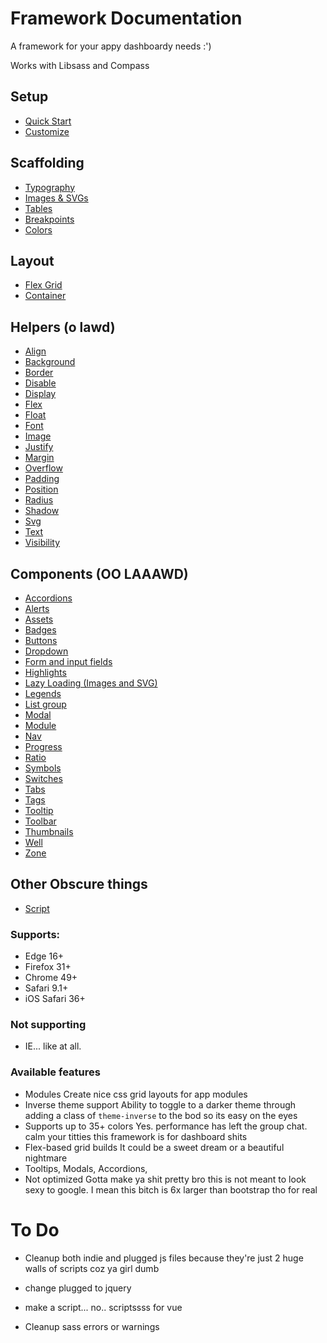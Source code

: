 # Framework Documentation

A framework for your appy dashboardy needs :')

Works with Libsass and Compass

## Setup

- [Quick Start](docs/sections/setup/quickstart.md)
- [Customize](docs/sections/setup/customize.md)

## Scaffolding

- [Typography](docs/sections/scaffolding/typography.md)
- [Images & SVGs](docs/sections/scaffolding/images.md)
- [Tables](docs/sections/scaffolding/table.md)
- [Breakpoints](docs/sections/scaffolding/breakpoint.md)
- [Colors](docs/sections/scaffolding/colors.md)

## Layout

- [Flex Grid](docs/sections/layout/flexgrid.md)
- [Container](docs/sections/layout/container.md)

## Helpers (o lawd)

- [Align](docs/sections/helpers/align.md)
- [Background](docs/sections/helpers/background.md)
- [Border](docs/sections/helpers/border.md)
- [Disable](docs/sections/helpers/disable.md)
- [Display](docs/sections/helpers/display.md)
- [Flex](docs/sections/helpers/flex.md)
- [Float](docs/sections/helpers/float.md)
- [Font](docs/sections/helpers/font.md)
- [Image](docs/sections/helpers/image.md)
- [Justify](docs/sections/helpers/justify.md)
- [Margin](docs/sections/helpers/margin.md)
- [Overflow](docs/sections/helpers/overflow.md)
- [Padding](docs/sections/helpers/padding.md)
- [Position](docs/sections/helpers/position.md)
- [Radius](docs/sections/helpers/radius.md)
- [Shadow](docs/sections/helpers/shadow.md)
- [Svg](docs/sections/helpers/svg.md)
- [Text](docs/sections/helpers/text.md)
- [Visibility](docs/sections/helpers/visibility.md)

## Components (OO LAAAWD)

- [Accordions](docs/sections/components/accordion.md)
- [Alerts](docs/sections/components/alert.md)
- [Assets](docs/sections/components/asset.md)
- [Badges](docs/sections/components/badge.md)
- [Buttons](docs/sections/components/button.md)
- [Dropdown](docs/sections/components/dropdown.md)
- [Form and input fields](docs/sections/components/form.md)
- [Highlights](docs/sections/components/highlight.md)
- [Lazy Loading (Images and SVG)](docs/sections/components/lazy.md)
- [Legends](docs/sections/components/legend.md)
- [List group](docs/sections/components/list-group.md)
- [Modal](docs/sections/components/modal.md)
- [Module](docs/sections/components/module.md)
- [Nav](docs/sections/components/nav.md)
- [Progress](docs/sections/components/progress.md)
- [Ratio](docs/sections/components/ratio.md)
- [Symbols](docs/sections/components/symbol.md)
- [Switches](docs/sections/components/switch.md)
- [Tabs](docs/sections/components/tabs.md)
- [Tags](docs/sections/components/tag.md)
- [Tooltip](docs/sections/components/tooltip.md)
- [Toolbar](docs/sections/components/toolbar.md)
- [Thumbnails](docs/sections/components/thumbnail.md)
- [Well](docs/sections/components/well.md)
- [Zone](docs/sections/components/zone.md)

## Other Obscure things

- [Script](docs/sections/other/script.md)

### Supports:

- Edge 16+
- Firefox 31+
- Chrome 49+
- Safari 9.1+
- iOS Safari 36+

### Not supporting

- IE... like at all.

### Available features

- Modules
  Create nice css grid layouts for app modules
- Inverse theme support
  Ability to toggle to a darker theme through adding a class of `theme-inverse` to the bod so its easy on the eyes
- Supports up to 35+ colors
  Yes. performance has left the group chat. calm your titties this framework is for dashboard shits
- Flex-based grid builds
  It could be a sweet dream or a beautiful nightmare
- Tooltips, Modals, Accordions,
- Not optimized
  Gotta make ya shit pretty bro this is not meant to look sexy to google. I mean this bitch is 6x larger than bootstrap tho for real

# To Do

- Cleanup both indie and plugged js files because they're just 2 huge walls of scripts coz ya girl dumb

- change plugged to jquery

- make a script... no.. scriptssss for vue

- Cleanup sass errors or warnings
